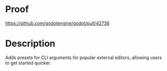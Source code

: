 # Proof

https://github.com/godotengine/godot/pull/42736

# Description

Adds presets for CLI arguments for popular external editors, allowing users to get started quicker.
